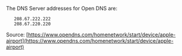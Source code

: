 The DNS Server addresses for Open DNS are:

```
   208.67.222.222
   208.67.220.220
```

Source: [https://www.opendns.com/homenetwork/start/device/apple-airport](https://www.opendns.com/homenetwork/start/device/apple-airport)